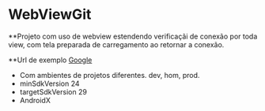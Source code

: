 # WebViewGit

**Projeto com uso de webview estendendo verificaçãi de conexão por toda view, com tela preparada de carregamento ao retornar a conexão.

**Url de exemplo
[Google](https://www.google.com)

* Com ambientes de projetos diferentes. dev, hom, prod.
* minSdkVersion 24
* targetSdkVersion 29
* AndroidX

